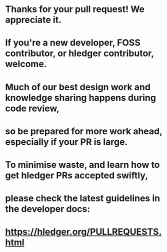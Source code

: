 # Thanks for your pull request! We appreciate it. 
# If you're a new developer, FOSS contributor, or hledger contributor, welcome.
# 
# Much of our best design work and knowledge sharing happens during code review,
# so be prepared for more work ahead, especially if your PR is large.
# To minimise waste, and learn how to get hledger PRs accepted swiftly, 
# please check the latest guidelines in the developer docs:
# 
# https://hledger.org/PULLREQUESTS.html

